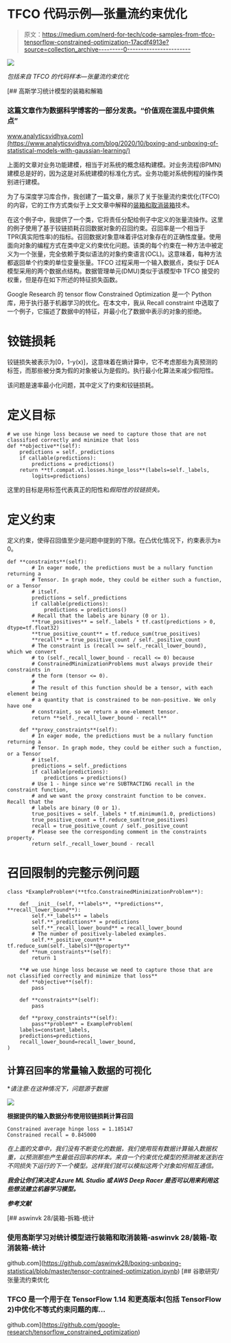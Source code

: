 # TFCO 代码示例—张量流约束优化

> 原文：<https://medium.com/nerd-for-tech/code-samples-from-tfco-tensorflow-constrained-optimization-17acdf4913e?source=collection_archive---------0----------------------->

![](img/ee04b3b515571814d3621268cb4aa94d.png)

*包括来自 TFCO 的代码样本—张量流约束优化*

[](https://www.analyticsvidhya.com/blog/2020/10/boxing-and-unboxing-of-statistical-models-with-gaussian-learning/) [## 高斯学习统计模型的装箱和解箱

### 这篇文章作为数据科学博客的一部分发表。“价值观在混乱中提供焦点”

www.analyticsvidhya.com](https://www.analyticsvidhya.com/blog/2020/10/boxing-and-unboxing-of-statistical-models-with-gaussian-learning/) 

上面的文章对业务功能建模，相当于对系统的概念结构建模。对业务流程(BPMN)建模总是好的，因为这是对系统建模的标准化方式。业务功能对系统例程的操作类别进行建模。

为了与深度学习库合作，我创建了一篇文章，展示了关于张量流约束优化(TFCO)的内容，它的工作方式类似于上文文章中解释的[装箱和取消装箱](https://www.analyticsvidhya.com/blog/2020/10/boxing-and-unboxing-of-statistical-models-with-gaussian-learning/)技术。

在这个例子中，我提供了一个类，它将责任分配给例子中定义的张量流操作。这里的例子使用了基于铰链损耗召回数据对象的召回约束。召回率是一个相当于 TPR(真实阳性率)的指标。召回数据对象意味着评估对象存在的正确性度量。使用面向对象的编程方式在类中定义约束优化问题。该类的每个约束在一种方法中被定义为一个张量，完全依赖于类似语法的对象约束语言(OCL)。这意味着，每种方法都返回单个约束的单位变量张量。TFCO 过程采用一个输入数据点，类似于 DEA 模型采用的两个数据点结构。数据管理单元(DMU)类似于该模型中 TFCO 接受的权重，但是存在如下所述的特征损失函数。

Google Research 的 tensor flow Constrained Optimization 是一个 Python 库，用于执行基于机器学习的优化。在本文中，我从 Recall constraint 中选取了一个例子，它描述了数据中的特征，并最小化了数据中表示的对象的拒绝。

# 铰链损耗

铰链损失被表示为[0，1-y(x)]，这意味着在熵计算中，它不考虑那些为真预测的标签，而那些被分类为假的对象被认为是假的。执行最小化算法来减少假阳性。

该问题是速率最小化问题，其中定义了约束和铰链损耗。

# 定义目标

```
# we use hinge loss because we need to capture those that are not classified correctly and minimize that loss
def **objective**(self):
    predictions = self._predictions
    if callable(predictions):
        predictions = predictions()
    return **tf.compat.v1.losses.hinge_loss**(labels=self._labels,
        logits=predictions)
```

这里的目标是用标签代表真正的阳性和*假阳性的铰链损失。*

# 定义约束

定义约束，使得召回值至少是问题中提到的下限。在凸优化情况下，约束表示为≥ 0。

```
def **constraints**(self):
        # In eager mode, the predictions must be a nullary function  returning a
        # Tensor. In graph mode, they could be either such a function, or a Tensor
        # itself.
        predictions = self._predictions
        if callable(predictions):
            predictions = predictions()
        # Recall that the labels are binary (0 or 1).
        **true_positives** = self._labels * tf.cast(predictions > 0, dtype=tf.float32)
        **true_positive_count** = tf.reduce_sum(true_positives)
        **recall** = true_positive_count / self._positive_count
        # The constraint is (recall >= self._recall_lower_bound), which we convert
        # to (self._recall_lower_bound - recall <= 0) because
        # ConstrainedMinimizationProblems must always provide their constraints in
        # the form (tensor <= 0).
        #
        # The result of this function should be a tensor, with each element being
        # a quantity that is constrained to be non-positive. We only have one
        # constraint, so we return a one-element tensor.
        return **self._recall_lower_bound - recall**

    def **proxy_constraints**(self):
        # In eager mode, the predictions must be a nullary function returning a
        # Tensor. In graph mode, they could be either such a function, or a Tensor
        # itself.
        predictions = self._predictions
        if callable(predictions):
            predictions = predictions()
        # Use 1 - hinge since we're SUBTRACTING recall in the constraint function,
        # and we want the proxy constraint function to be convex. Recall that the
        # labels are binary (0 or 1).
        true_positives = self._labels * tf.minimum(1.0, predictions)
        true_positive_count = tf.reduce_sum(true_positives)
        recall = true_positive_count / self._positive_count
        # Please see the corresponding comment in the constraints property.
        return self._recall_lower_bound - recall
```

# 召回限制的完整示例问题

```
class *ExampleProblem*(**tfco.ConstrainedMinimizationProblem**):

    def __init__(self, **labels**, **predictions**, **recall_lower_bound**):
        self.**_labels** = labels
        self.**_predictions** = predictions
        self.**_recall_lower_bound** = recall_lower_bound
        # The number of positively-labeled examples.
        self.**_positive_count** = tf.reduce_sum(self._labels)**@property**
    def **num_constraints**(self):
        return 1

    **# we use hinge loss because we need to capture those that are not classified correctly and minimize that loss**
    def **objective**(self):
        pass

    def **constraints**(self):
        pass

    def **proxy_constraints**(self):
        pass**problem** = ExampleProblem(
    labels=constant_labels,
    predictions=predictions,
    recall_lower_bound=recall_lower_bound,
)
```

## 计算召回率的常量输入数据的可视化

**请注意:在这种情况下，问题源于数据*

![](img/25476831e5b933551204d0e7da7946e5.png)

**根据提供的输入数据分布使用铰链损耗计算召回**

```
Constrained average hinge loss = 1.185147
Constrained recall = 0.845000
```

*在上面的文章中，我们没有不断变化的数据，我们使用现有数据计算输入数据权重，以预测那些产生最低召回率的样本。来自一个约束优化模型的预测被发送到在不同损失下运行的下一个模型。这样我们就可以模拟这两个对象如何相互通信。*

***我会让你们来决定 Azure ML Studio 或 AWS Deep Racer 是否可以用来利用这些想法建立机器学习模型。***

***参考文献***

[](https://github.com/aswinvk28/boxing-unboxing-statistical/blob/master/tensor-contrained-optimization.ipynb) [## aswinvk 28/装箱-拆箱-统计

### 使用高斯学习对统计模型进行装箱和取消装箱-aswinvk 28/装箱-取消装箱-统计

github.com](https://github.com/aswinvk28/boxing-unboxing-statistical/blob/master/tensor-contrained-optimization.ipynb) [](https://github.com/google-research/tensorflow_constrained_optimization) [## 谷歌研究/张量流约束优化

### TFCO 是一个用于在 TensorFlow 1.14 和更高版本(包括 TensorFlow 2)中优化不等式约束问题的库…

github.com](https://github.com/google-research/tensorflow_constrained_optimization)